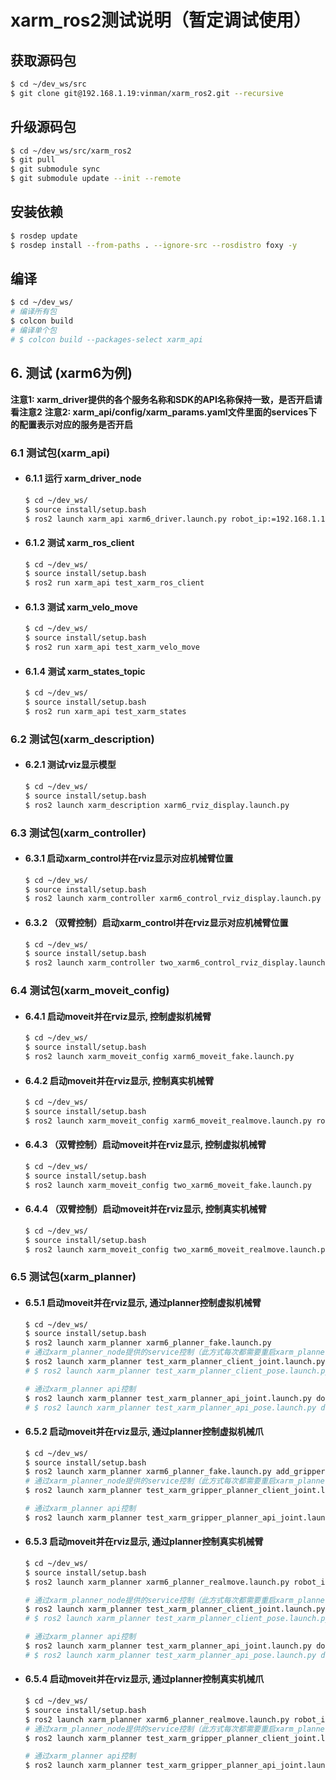 # xarm_ros2测试说明（暂定调试使用）

## 获取源码包
```bash
$ cd ~/dev_ws/src
$ git clone git@192.168.1.19:vinman/xarm_ros2.git --recursive
```

## 升级源码包
```bash
$ cd ~/dev_ws/src/xarm_ros2
$ git pull
$ git submodule sync
$ git submodule update --init --remote
```

## 安装依赖
```bash
$ rosdep update
$ rosdep install --from-paths . --ignore-src --rosdistro foxy -y
```

## 编译 
```bash
$ cd ~/dev_ws/
# 编译所有包
$ colcon build
# 编译单个包
# $ colcon build --packages-select xarm_api
```

## 6. 测试 (xarm6为例)
__注意1: xarm_driver提供的各个服务名称和SDK的API名称保持一致，是否开启请看注意2__
__注意2: xarm_api/config/xarm_params.yaml文件里面的services下的配置表示对应的服务是否开启__
### 6.1 测试包(xarm_api)
- #### 6.1.1 运行 xarm_driver_node
    ```bash
    $ cd ~/dev_ws/
    $ source install/setup.bash
    $ ros2 launch xarm_api xarm6_driver.launch.py robot_ip:=192.168.1.117
    ```

- #### 6.1.2 测试 xarm_ros_client
    ```bash
    $ cd ~/dev_ws/
    $ source install/setup.bash
    $ ros2 run xarm_api test_xarm_ros_client
    ```

- #### 6.1.3 测试 xarm_velo_move 
    ```bash
    $ cd ~/dev_ws/
    $ source install/setup.bash
    $ ros2 run xarm_api test_xarm_velo_move
    ```

- #### 6.1.4 测试 xarm_states_topic 
    ```bash
    $ cd ~/dev_ws/
    $ source install/setup.bash
    $ ros2 run xarm_api test_xarm_states
    ```

### 6.2 测试包(xarm_description)
- #### 6.2.1 测试rviz显示模型
    ```bash
    $ cd ~/dev_ws/
    $ source install/setup.bash
    $ ros2 launch xarm_description xarm6_rviz_display.launch.py
    ```

### 6.3 测试包(xarm_controller)
- #### 6.3.1 启动xarm_control并在rviz显示对应机械臂位置
    ```bash
    $ cd ~/dev_ws/
    $ source install/setup.bash
    $ ros2 launch xarm_controller xarm6_control_rviz_display.launch.py robot_ip:=192.168.1.117
    ```

- #### 6.3.2 （双臂控制）启动xarm_control并在rviz显示对应机械臂位置
    ```bash
    $ cd ~/dev_ws/
    $ source install/setup.bash
    $ ros2 launch xarm_controller two_xarm6_control_rviz_display.launch.py robot1_ip:=192.168.1.117 robot2_ip:=192.168.1.156
    ```

### 6.4 测试包(xarm_moveit_config)
- #### 6.4.1 启动moveit并在rviz显示, 控制虚拟机械臂
    ```bash
    $ cd ~/dev_ws/
    $ source install/setup.bash
    $ ros2 launch xarm_moveit_config xarm6_moveit_fake.launch.py
    ```

- #### 6.4.2 启动moveit并在rviz显示, 控制真实机械臂
    ```bash
    $ cd ~/dev_ws/
    $ source install/setup.bash
    $ ros2 launch xarm_moveit_config xarm6_moveit_realmove.launch.py robot_ip:=192.168.1.117
    ```

- #### 6.4.3 （双臂控制）启动moveit并在rviz显示, 控制虚拟机械臂
    ```bash
    $ cd ~/dev_ws/
    $ source install/setup.bash
    $ ros2 launch xarm_moveit_config two_xarm6_moveit_fake.launch.py
    ```

- #### 6.4.4 （双臂控制）启动moveit并在rviz显示, 控制真实机械臂
    ```bash
    $ cd ~/dev_ws/
    $ source install/setup.bash
    $ ros2 launch xarm_moveit_config two_xarm6_moveit_realmove.launch.py robot1_ip:=192.168.1.117 robot2_ip:=192.168.1.156
    ```

### 6.5 测试包(xarm_planner)
- #### 6.5.1 启动moveit并在rviz显示, 通过planner控制虚拟机械臂
    ```bash
    $ cd ~/dev_ws/
    $ source install/setup.bash
    $ ros2 launch xarm_planner xarm6_planner_fake.launch.py
    # 通过xarm_planner_node提供的service控制（此方式每次都需要重启xarm_planner_node，即上面那个操作）
    $ ros2 launch xarm_planner test_xarm_planner_client_joint.launch.py dof:=6
    # $ ros2 launch xarm_planner test_xarm_planner_client_pose.launch.py dof:=6
    
    # 通过xarm_planner api控制
    $ ros2 launch xarm_planner test_xarm_planner_api_joint.launch.py dof:=6
    # $ ros2 launch xarm_planner test_xarm_planner_api_pose.launch.py dof:=6
    ```

- #### 6.5.2 启动moveit并在rviz显示, 通过planner控制虚拟机械爪
    ```bash
    $ cd ~/dev_ws/
    $ source install/setup.bash
    $ ros2 launch xarm_planner xarm6_planner_fake.launch.py add_gripper:=true
    # 通过xarm_planner_node提供的service控制（此方式每次都需要重启xarm_planner_node，即上面那个操作）
    $ ros2 launch xarm_planner test_xarm_gripper_planner_client_joint.launch.py
    
    # 通过xarm_planner api控制
    $ ros2 launch xarm_planner test_xarm_gripper_planner_api_joint.launch.py dof:=6
    ```

- #### 6.5.3 启动moveit并在rviz显示, 通过planner控制真实机械臂
    ```bash
    $ cd ~/dev_ws/
    $ source install/setup.bash
    $ ros2 launch xarm_planner xarm6_planner_realmove.launch.py robot_ip:=192.168.1.117

    # 通过xarm_planner_node提供的service控制（此方式每次都需要重启xarm_planner_node，即上面那个操作）
    $ ros2 launch xarm_planner test_xarm_planner_client_joint.launch.py dof:=6
    # $ ros2 launch xarm_planner test_xarm_planner_client_pose.launch.py dof:=6
    
    # 通过xarm_planner api控制
    $ ros2 launch xarm_planner test_xarm_planner_api_joint.launch.py dof:=6
    # $ ros2 launch xarm_planner test_xarm_planner_api_pose.launch.py dof:=6
    ```

- #### 6.5.4 启动moveit并在rviz显示, 通过planner控制真实机械爪
    ```bash
    $ cd ~/dev_ws/
    $ source install/setup.bash
    $ ros2 launch xarm_planner xarm6_planner_realmove.launch.py robot_ip:=192.168.1.117 add_gripper:=true
    # 通过xarm_planner_node提供的service控制（此方式每次都需要重启xarm_planner_node，即上面那个操作）
    $ ros2 launch xarm_planner test_xarm_gripper_planner_client_joint.launch.py
    
    # 通过xarm_planner api控制
    $ ros2 launch xarm_planner test_xarm_gripper_planner_api_joint.launch.py dof:=6
    ```
